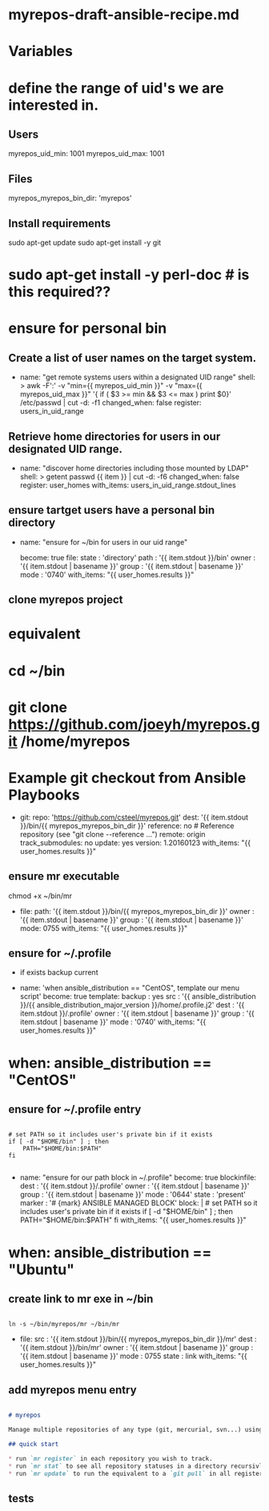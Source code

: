 # myrepos-draft-ansible-recipe.md

# Variables

# define the range of uid's we are interested in.

## Users

myrepos_uid_min: 1001
myrepos_uid_max: 1001

## Files

myrepos_myrepos_bin_dir: 'myrepos'

## Install requirements

sudo apt-get update
sudo apt-get install -y git
# sudo apt-get install -y perl-doc # is this required??

# ensure for personal bin

## Create a list of user names on the target system.

- name: "get remote systems users within a designated UID range"
  shell: >
    awk -F':' -v "min={{ myrepos_uid_min }}" -v "max={{ myrepos_uid_max }}" '{ if ( $3 >= min && $3 <= max ) print $0}' /etc/passwd | cut -d: -f1
  changed_when: false
  register: users_in_uid_range

## Retrieve home directories for users in our designated UID range.

- name: "discover home directories including those mounted by LDAP"
  shell: >
    getent passwd {{ item }} | cut -d: -f6
  changed_when: false
  register: user_homes
  with_items: users_in_uid_range.stdout_lines

## ensure tartget users have a personal bin directory

- name: "ensure for ~/bin for users in our uid range"

  become: true
  file:
    state   : 'directory'
    path    : '{{ item.stdout }}/bin'
    owner   : '{{ item.stdout | basename }}'
    group   : '{{ item.stdout | basename }}'
    mode    : '0740'
  with_items: "{{ user_homes.results }}"

## clone myrepos project

# equivalent
# cd ~/bin
# git clone https://github.com/joeyh/myrepos.git /home/<username>myrepos

# Example git checkout from Ansible Playbooks
- git:
    repo: 'https://github.com/csteel/myrepos.git'
    dest: '{{ item.stdout }}/bin/{{ myrepos_myrepos_bin_dir }}'
    reference: no # Reference repository (see "git clone --reference ...")
    remote: origin
    track_submodules: no
    update: yes
    version: 1.20160123
  with_items: "{{ user_homes.results }}"

## ensure mr executable

chmod +x ~/bin/mr

- file:
    path: '{{ item.stdout }}/bin/{{ myrepos_myrepos_bin_dir }}'
    owner   : '{{ item.stdout | basename }}'
    group   : '{{ item.stdout | basename }}'
    mode: 0755
  with_items: "{{ user_homes.results }}"

## ensure for ~/.profile

* if exists backup current

- name: 'when ansible_distribution == "CentOS", template our menu script'
  become: true
  template:
    backup  : yes
    src     : '{{ ansible_distribution }}/{{ ansible_distribution_major_version }}/home/.profile.j2'
    dest    : '{{ item.stdout }}/.profile'
    owner   : '{{ item.stdout | basename }}'
    group   : '{{ item.stdout | basename }}'
    mode    : '0740'
  with_items: "{{ user_homes.results }}"
#  when: ansible_distribution == "CentOS" 

## ensure for ~/.profile entry

```shell

# set PATH so it includes user's private bin if it exists
if [ -d "$HOME/bin" ] ; then
    PATH="$HOME/bin:$PATH"
fi


```

- name: "ensure for our path block in ~/.profile"
  become: true
  blockinfile:
    dest    : '{{ item.stdout }}/.profile'
    owner   : '{{ item.stdout | basename }}'
    group   : '{{ item.stdout | basename }}'
    mode    : '0644'
    state   : 'present'
    marker  : '# {mark} ANSIBLE MANAGED BLOCK'
    block: |
      # set PATH so it includes user's private bin if it exists
      if [ -d "$HOME/bin" ] ; then
          PATH="$HOME/bin:$PATH"
      fi
  with_items: "{{ user_homes.results }}"
#  when: ansible_distribution == "Ubuntu" 

## create link to mr exe in ~/bin

``` shell

ln -s ~/bin/myrepos/mr ~/bin/mr

```

- file:
    src     : '{{ item.stdout }}/bin/{{ myrepos_myrepos_bin_dir }}/mr'
    dest    : '{{ item.stdout }}/bin/mr'
    owner   : '{{ item.stdout | basename }}'
    group   : '{{ item.stdout | basename }}'
    mode    : 0755
    state   : link
  with_items: "{{ user_homes.results }}"

## add myrepos menu entry

```markdown

# myrepos

Manage multiple repositories of any type (git, mercurial, svn...) using single commands

## quick start

* run `mr register` in each repository you wish to track.
* run `mr stat` to see all repository statuses in a directory recursivly.
* run `mr update` to run the equivalent to a `git pull` in all registered repositories contained in a directory.

```

## tests


